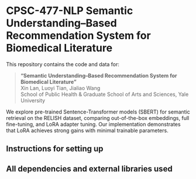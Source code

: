 # CPSC-477-NLP Semantic Understanding–Based Recommendation System for Biomedical Literature

This repository contains the code and data for:

> **“Semantic Understanding–Based Recommendation System for Biomedical Literature”**  
> Xin Lan, Luoyi Tian, Jialiao Wang  
> School of Public Health & Graduate School of Arts and Sciences, Yale University

We explore pre-trained Sentence-Transformer models (SBERT) for semantic retrieval on the RELISH dataset, comparing out-of-the-box embeddings, full fine-tuning, and LoRA adapter tuning. Our implementation demonstrates that LoRA achieves strong gains with minimal trainable parameters.

## Instructions for setting up

## All dependencies and external libraries used
